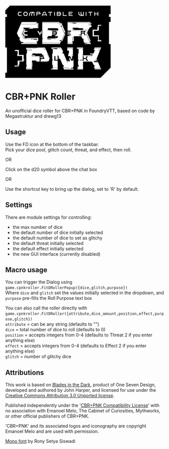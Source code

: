 ![Compatible with CBR+PNK](images/cbrpnk_compatible_fill.png)

# CBR+PNK Roller

An unofficial dice roller for CBR+PNK in FoundryVTT, based on code by Megastruktur and drewg13<br>

## Usage

Use the FD icon at the bottom of the taskbar.<br>
Pick your dice pool, glitch count, threat, and effect, then roll.<br>

OR

Click on the d20 symbol above the chat box

OR

Use the shortcut key to bring up the dialog, set to 'R' by default.

## Settings

There are module settings for controlling:<br>
- the max number of dice<br>
- the default number of dice initially selected<br>
- the default number of dice to set as glitchy<br>
- the default threat initially selected<br>
- the default effect initially selected<br>
- the new GUI interface (currently disabled)<br>

## Macro usage

You can trigger the Dialog using `game.cpnkroller.FitDRollerPopup({dice,glitch,purpose})`<br>
Where `dice` and `glitch` set the values initially selected in the dropdown, and `purpose` pre-fills the Roll Purpose text box

You can also call the roller directly with `game.cpnkroller.FitDRoller({attribute,dice_amount,position,effect,purpose,glitch})`<br>
`attribute` = can be any string (defaults to "")<br>
`dice` = total number of dice to roll (defaults to 0)<br>
`position` = accepts integers from 0-4 (defaults to Threat 2 if you enter anything else)<br>
`effect` = accepts integers from 0-4 (defaults to Effect 2 if you enter anything else)<br>
`glitch` = number of glitchy dice<br>

## Attributions
This work is based on [Blades in the Dark](http://www.bladesinthedark.com/), product of One Seven Design, developed and authored by John Harper, and licensed for use under the [Creative Commons Attribution 3.0 Unported license](http://creativecommons.org/licenses/by/3.0/).

Published independently under the '[CBR+PNK Compatibility License](https://emanoelmelo.itch.io/cbrpnk-toolkit)' with no association with Emanoel Melo, The Cabinet of Curiosities, Mythworks, or other official publishers of CBR+PNK.

'CBR+PNK' and its associated logos and iconography are copyright Emanoel Melo and are used with permission.

[Mono font](https://www.fontspace.com/mono-font-f57596) by Rony Setya Siswadi
